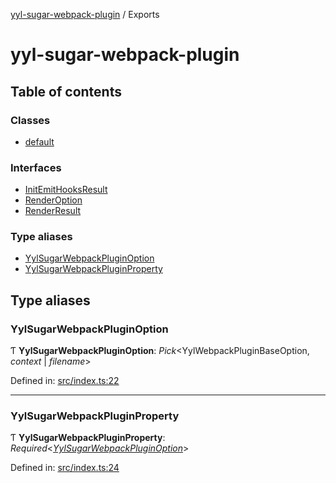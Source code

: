 [yyl-sugar-webpack-plugin](README.md) / Exports

# yyl-sugar-webpack-plugin

## Table of contents

### Classes

- [default](classes/default.md)

### Interfaces

- [InitEmitHooksResult](interfaces/initemithooksresult.md)
- [RenderOption](interfaces/renderoption.md)
- [RenderResult](interfaces/renderresult.md)

### Type aliases

- [YylSugarWebpackPluginOption](modules.md#yylsugarwebpackpluginoption)
- [YylSugarWebpackPluginProperty](modules.md#yylsugarwebpackpluginproperty)

## Type aliases

### YylSugarWebpackPluginOption

Ƭ **YylSugarWebpackPluginOption**: *Pick*<YylWebpackPluginBaseOption, *context* \| *filename*\>

Defined in: [src/index.ts:22](https://github.com/jackness1208/yyl-sugar-webpack-plugin/blob/e84b17a/src/index.ts#L22)

___

### YylSugarWebpackPluginProperty

Ƭ **YylSugarWebpackPluginProperty**: *Required*<[*YylSugarWebpackPluginOption*](modules.md#yylsugarwebpackpluginoption)\>

Defined in: [src/index.ts:24](https://github.com/jackness1208/yyl-sugar-webpack-plugin/blob/e84b17a/src/index.ts#L24)
